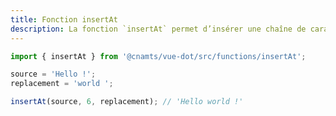 ```yaml
---
title: Fonction insertAt
description: La fonction `insertAt` permet d’insérer une chaîne de caratères dans une autre à une position donnée.
---
```


<doc-tabs>

<doc-tab-item label="Utilisation">

```ts
import { insertAt } from '@cnamts/vue-dot/src/functions/insertAt';

source = 'Hello !';
replacement = 'world ';

insertAt(source, 6, replacement); // 'Hello world !'
```

</doc-tab-item>

<doc-tab-item label="API">
<doc-api name="functions/insert-at"></doc-api>
</doc-tab-item>

</doc-tabs>
